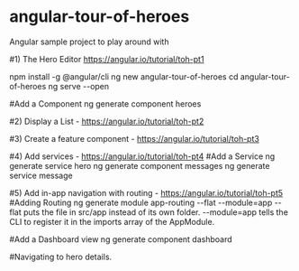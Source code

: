 # angular-tour-of-heroes
Angular sample project to play around with

#1) The Hero Editor https://angular.io/tutorial/toh-pt1

npm install -g @angular/cli
ng new angular-tour-of-heroes
cd angular-tour-of-heroes
ng serve --open

#Add a Component
ng generate component heroes

#2) Display a List - https://angular.io/tutorial/toh-pt2

#3) Create a feature component - https://angular.io/tutorial/toh-pt3

#4) Add services - https://angular.io/tutorial/toh-pt4
#Add a Service
ng generate service hero
ng generate component messages
ng generate service message

#5) Add in-app navigation with routing - https://angular.io/tutorial/toh-pt5
#Adding Routing
ng generate module app-routing --flat --module=app
	--flat puts the file in src/app instead of its own folder.
	--module=app tells the CLI to register it in the imports array of the AppModule.

#Add a Dashboard view
ng generate component dashboard

#Navigating to hero details.


